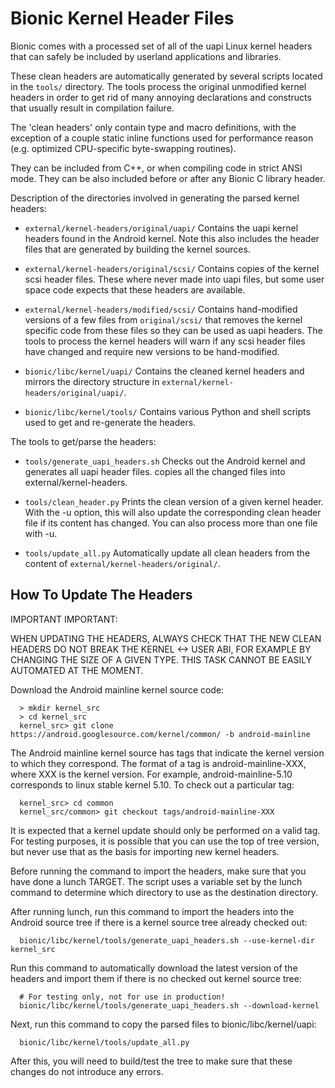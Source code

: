 # Bionic Kernel Header Files

Bionic comes with a processed set of all of the uapi Linux kernel headers that
can safely be included by userland applications and libraries.

These clean headers are automatically generated by several scripts located
in the `tools/` directory. The tools process the original
unmodified kernel headers in order to get rid of many annoying
declarations and constructs that usually result in compilation failure.

The 'clean headers' only contain type and macro definitions, with the
exception of a couple static inline functions used for performance
reason (e.g. optimized CPU-specific byte-swapping routines).

They can be included from C++, or when compiling code in strict ANSI mode.
They can be also included before or after any Bionic C library header.

Description of the directories involved in generating the parsed kernel headers:

  * `external/kernel-headers/original/uapi/`
    Contains the uapi kernel headers found in the Android kernel. Note this
    also includes the header files that are generated by building the kernel
    sources.

  * `external/kernel-headers/original/scsi/`
    Contains copies of the kernel scsi header files. These where never
    made into uapi files, but some user space code expects that these
    headers are available.

  * `external/kernel-headers/modified/scsi/`
    Contains hand-modified versions of a few files from `original/scsi/`
    that removes the kernel specific code from these files so they can
    be used as uapi headers. The tools to process the kernel headers will
    warn if any scsi header files have changed and require new versions
    to be hand-modified.

  * `bionic/libc/kernel/uapi/`
    Contains the cleaned kernel headers and mirrors the directory structure
    in `external/kernel-headers/original/uapi/`.

  * `bionic/libc/kernel/tools/`
    Contains various Python and shell scripts used to get and re-generate
    the headers.

The tools to get/parse the headers:

  * `tools/generate_uapi_headers.sh`
    Checks out the Android kernel and generates all uapi header files.
    copies all the changed files into external/kernel-headers.

  * `tools/clean_header.py`
    Prints the clean version of a given kernel header. With the -u option,
    this will also update the corresponding clean header file if its
    content has changed. You can also process more than one file with -u.

  * `tools/update_all.py`
    Automatically update all clean headers from the content of
    `external/kernel-headers/original/`.

## How To Update The Headers

IMPORTANT IMPORTANT:

WHEN UPDATING THE HEADERS, ALWAYS CHECK THAT THE NEW CLEAN HEADERS DO
NOT BREAK THE KERNEL <-> USER ABI, FOR EXAMPLE BY CHANGING THE SIZE
OF A GIVEN TYPE. THIS TASK CANNOT BE EASILY AUTOMATED AT THE MOMENT.

Download the Android mainline kernel source code:
```
  > mkdir kernel_src
  > cd kernel_src
  kernel_src> git clone https://android.googlesource.com/kernel/common/ -b android-mainline
```

The Android mainline kernel source has tags that indicate the kernel
version to which they correspond. The format of a tag is
android-mainline-XXX, where XXX is the kernel version. For example,
android-mainline-5.10 corresponds to linux stable kernel 5.10. To check out
a particular tag:
```
  kernel_src> cd common
  kernel_src/common> git checkout tags/android-mainline-XXX
```

It is expected that a kernel update should only be performed on a valid tag.
For testing purposes, it is possible that you can use the top of tree
version, but never use that as the basis for importing new kernel headers.

Before running the command to import the headers, make sure that you have
done a lunch TARGET. The script uses a variable set by the lunch command
to determine which directory to use as the destination directory.

After running lunch, run this command to import the headers into the Android
source tree if there is a kernel source tree already checked out:
```
  bionic/libc/kernel/tools/generate_uapi_headers.sh --use-kernel-dir kernel_src
```

Run this command to automatically download the latest version of the headers
and import them if there is no checked out kernel source tree:
```
  # For testing only, not for use in production!
  bionic/libc/kernel/tools/generate_uapi_headers.sh --download-kernel
```

Next, run this command to copy the parsed files to bionic/libc/kernel/uapi:
```
  bionic/libc/kernel/tools/update_all.py
```

After this, you will need to build/test the tree to make sure that these
changes do not introduce any errors.
